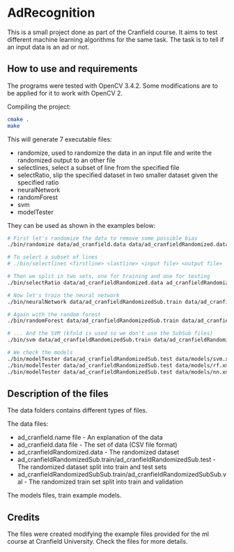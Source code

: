 # AdRecognition

This is a small project done as part of the Cranfield course. It aims to test different machine learning algorithms for the same task. The task is to tell if an input data is an ad or not.

## How to use and requirements

The programs were tested with OpenCV 3.4.2. Some modifications are to be applied for it to work with OpenCV 2.

Compiling the project:

```bash
cmake .
make
```

This will generate 7 executable files:

- randomize, used to randomize the data in an input file and write the randomized output to an other file
- selectlines, select a subset of line from the specified file
- selectRatio, slip the specified dataset in two smaller dataset given the specified ratio
- neuralNetwork
- randomForest
- svm
- modelTester

They can be used as shown in the examples below:

```bash
# First let's randomize the data to remove some possible bias
./bin/randomize data/ad_cranfield.data data/ad_cranfieldRandomized.data

# To select a subset of lines
# ./bin/selectlines <firstline> <lastline> <input file> <output file>

# Then we split in two sets, one for training and one for testing
./bin/selectRatio data/ad_cranfieldRandomized.data ad_cranfieldRandomizedSub 0.8

# Now let's train the neural network
./bin/neuralNetwork data/ad_cranfieldRandomizedSub.train data/ad_cranfieldRandomizedSub.test neuralNetwork

# Again with the random forest
./bin/randomForest data/ad_cranfieldRandomizedSub.train data/ad_cranfieldRandomizedSub.test randomForest 

# ... And the SVM (kfold is used so we don't use the SubSub files)
./bin/svm data/ad_cranfieldRandomizedSub.train data/ad_cranfieldRandomizedSub.test svm

# We check the models
./bin/modelTester data/ad_cranfieldRandomizedSub.test data/models/svm.xml
./bin/modelTester data/ad_cranfieldRandomizedSub.test data/models/rf.xml
./bin/modelTester data/ad_cranfieldRandomizedSub.test data/models/nn.xml
```

## Description of the files

The data folders contains different types of files.

The data files:

- ad_cranfield.name file - An explanation of the data
- ad_cranfield.data file - The set of data (CSV file format)
- ad_cranfieldRandomized.data - The randomized dataset
- ad_cranfieldRandomizedSub.train/ad_cranfieldRandomizedSub.test - The randomized dataset split into train and test sets
- ad_cranfieldRandomizedSubSub.train/ad_cranfieldRandomizedSubSub.val - The randomized train set split into train and validation

The models files, train example models.

## Credits

The files were created modifying the example files provided for the ml course at Cranfield University. Check the files for more details.

